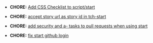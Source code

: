 * **CHORE:** [Add CSS Checklist to script/start](https://www.pivotaltracker.com/story/show/72227632)
* **CHORE:** [accept story url as story id in tch-start](https://www.pivotaltracker.com/story/show/71408354)

* **CHORE:** [add security and a- tasks to pull requests when using start](http://www.pivotaltracker.com/story/show/70200826)

* **CHORE:** [fix start github login](https://www.pivotaltracker.com/story/show/71365850)

